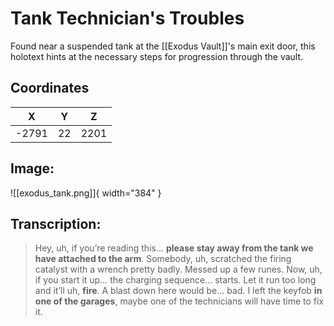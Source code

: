 # Tank Technician's Troubles

Found near a suspended tank at the [[Exodus Vault]]'s main exit door, this holotext hints at the necessary steps for progression through the vault.

## Coordinates
| **X** | **Y** | **Z** |
| :---: | :---: | :---: |
| -2791 |  22  | 2201 |

## Image:

![[exodus_tank.png]]{ width="384" }

## Transcription:
> Hey, uh, if you’re reading this… **please stay away from the tank we have attached to the arm**. Somebody, uh, scratched the firing catalyst with a wrench pretty badly. Messed up a few runes. Now, uh, if you start it up… the charging sequence… starts. Let it run too long and it’ll uh, **fire**. A blast down here would be… bad. I left the keyfob **in one of the garages**, maybe one of the technicians will have time to fix it.
